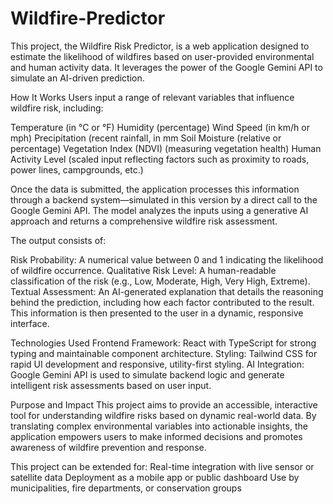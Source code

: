 # Wildfire-Predictor
This project, the Wildfire Risk Predictor, is a web application designed to estimate the likelihood of wildfires based on user-provided environmental and human activity data. It leverages the power of the Google Gemini API to simulate an AI-driven prediction.

How It Works
Users input a range of relevant variables that influence wildfire risk, including:

Temperature (in °C or °F)
Humidity (percentage)
Wind Speed (in km/h or mph)
Precipitation (recent rainfall, in mm
Soil Moisture (relative or percentage)
Vegetation Index (NDVI) (measuring vegetation health)
Human Activity Level (scaled input reflecting factors such as proximity to roads, power lines, campgrounds, etc.)

Once the data is submitted, the application processes this information through a backend system—simulated in this version by a direct call to the Google Gemini API. The model analyzes the inputs using a generative AI approach and returns a comprehensive wildfire risk assessment.


The output consists of:

Risk Probability: A numerical value between 0 and 1 indicating the likelihood of wildfire occurrence.
Qualitative Risk Level: A human-readable classification of the risk (e.g., Low, Moderate, High, Very High, Extreme).
Textual Assessment: An AI-generated explanation that details the reasoning behind the prediction, including how each factor contributed to the result.
This information is then presented to the user in a dynamic, responsive interface.

Technologies Used
Frontend Framework: React with TypeScript for strong typing and maintainable component architecture.
Styling: Tailwind CSS for rapid UI development and responsive, utility-first styling.
AI Integration: Google Gemini API is used to simulate backend logic and generate intelligent risk assessments based on user input.


Purpose and Impact
This project aims to provide an accessible, interactive tool for understanding wildfire risks based on dynamic real-world data. By translating complex environmental variables into actionable insights, the application empowers users to make informed decisions and promotes awareness of wildfire prevention and response.

This project can be extended for:
Real-time integration with live sensor or satellite data
Deployment as a mobile app or public dashboard
Use by municipalities, fire departments, or conservation groups

